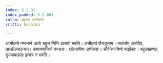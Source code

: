 ```yaml
---
index: 3.2.81
index_padded: 3.2.081
sutra: बहुलम् आभीक्ष्ण्ये
vritti: kashika

---
```

आभीक्ष्ण्ये गम्यमाने धातोः बहुलं णिनिः प्रत्ययो भवति। अभीक्ष्ण्यं पौनःपुन्यम्। तात्पर्यम् आसेवैव, ताच्छील्यादन्यत्। कषायपायिणो गन्धाराः। क्षीरपायिणः उशीनराः। सौवीरपायिणो बाह्लीकाः। बहुलग्रहणत् कुल्माषखादः इत्यत्र न भवति।